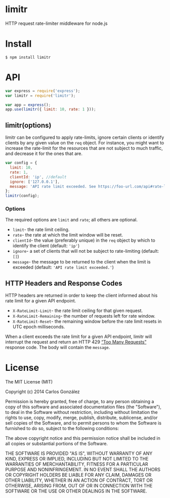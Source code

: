 # limitr

HTTP request rate-limiter middleware for node.js

# Install

    $ npm install limitr

# API

```javascript
var express = require('express');
var limitr = require('limitr');

var app = express();
app.use(limitr({ limit: 10, rate: 1 }));
```

## limitr(options)

limitr can be configured to apply rate-limits, ignore certain clients or identify clients by any given value on the `req` object. For instance, you might want to increase the rate-limit for the resources that are not subject to much traffic, and decrease it for the ones that are.

```javascript
var config = {
  limit: 10,
  rate: 1,
  clientId: 'ip', //default
  ignore: ['127.0.0.1'], 
  message: 'API rate limit exceeded. See https://foo-url.com/api#rate-limits for details.'
};
limitr(config);
```

### Options

The required options are `limit` and `rate`; all others are optional.

* `limit`- the rate limit ceiling.
* `rate`- the rate at which the limit window will be reset.
* `clientId`- the value (preferably unique) in the `req` object by which to identify the client (default: `'ip'`)
* `ignore`- a set of clients that will not be subject to rate-limiting (default: `[]`)
* `message`- the message to be returned to the client when the limit is exceeded (default: `'API rate limit exceeded.'`)

## HTTP Headers and Response Codes

HTTP headers are returned in order to keep the client informed about his rate limit for a given API endpoint.

* `X-RateLimit-Limit`- the rate limit ceiling for that given request.
* `X-RateLimit-Remaining`- the number of requests left for rate window.
* `X-RateLimit-Reset`- the remaining window before the rate limit resets in UTC epoch milliseconds.

When a client exceeds the rate limit for a given API endpoint, limitr will interrupt the request and return an HTTP 429 [“Too Many Requests”](http://tools.ietf.org/html/rfc6585#section-4) response code. The body will contain the `message`.

# License

The MIT License (MIT)

Copyright (c) 2014 Carlos González

Permission is hereby granted, free of charge, to any person obtaining a copy of
this software and associated documentation files (the "Software"), to deal in
the Software without restriction, including without limitation the rights to
use, copy, modify, merge, publish, distribute, sublicense, and/or sell copies of
the Software, and to permit persons to whom the Software is furnished to do so,
subject to the following conditions:

The above copyright notice and this permission notice shall be included in all
copies or substantial portions of the Software.

THE SOFTWARE IS PROVIDED "AS IS", WITHOUT WARRANTY OF ANY KIND, EXPRESS OR
IMPLIED, INCLUDING BUT NOT LIMITED TO THE WARRANTIES OF MERCHANTABILITY,
FITNESS FOR A PARTICULAR PURPOSE AND NONINFRINGEMENT. IN NO EVENT SHALL THE
AUTHORS OR COPYRIGHT HOLDERS BE LIABLE FOR ANY CLAIM, DAMAGES OR OTHER
LIABILITY, WHETHER IN AN ACTION OF CONTRACT, TORT OR OTHERWISE, ARISING FROM,
OUT OF OR IN CONNECTION WITH THE SOFTWARE OR THE USE OR OTHER DEALINGS IN THE
SOFTWARE.

